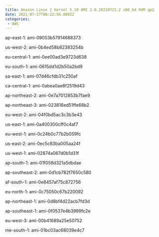 ```yaml
---
title: Amazon Linux 2 Kernel 5.10 AMI 2.0.20210721.2 x86_64 HVM gp2
date: 2021-07-27T06:22:54.000ZZ
categories:
 - AWS
---
```


ap-east-1: ami-09053b57914688373

us-west-2: ami-0b4ed58b82383254b

eu-central-1: ami-0ee00ad3e9723d638

eu-south-1: ami-0615dd1d2b50a2bd9

sa-east-1: ami-07d46cfdb31c250af

ca-central-1: ami-0abea0ae8f2519d43

ap-northeast-2: ami-0e7a7012853b7fae9

ap-northeast-3: ami-023816ed51ffe68b2

eu-west-2: ami-04f0bd5ac3c3b3e43

us-east-1: ami-0a400300cff0c4af7

eu-west-1: ami-0c24b0c77b2b059fc

us-east-2: ami-0ec5c83ba005aa24f

us-west-1: ami-02874a067d0b1d31f

ap-south-1: ami-01f058d321a5dbdae

ap-southeast-2: ami-0d1cb782f7650c580

af-south-1: ami-0e8457af75c872756

eu-north-1: ami-0c75050c67b220092

ap-northeast-1: ami-0d8bf4d22acb7fd3d

ap-southeast-1: ami-0f0537e4b3999fc2e

eu-west-3: ami-00b41689a25e50752

me-south-1: ami-01bc03ac68039e4c7

